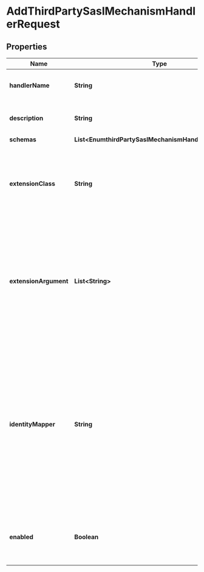 

# AddThirdPartySaslMechanismHandlerRequest


## Properties

| Name | Type | Description | Notes |
|------------ | ------------- | ------------- | -------------|
|**handlerName** | **String** | Name of the new SASL Mechanism Handler |  |
|**description** | **String** | A description for this SASL Mechanism Handler |  [optional] |
|**schemas** | **List&lt;EnumthirdPartySaslMechanismHandlerSchemaUrn&gt;** |  |  |
|**extensionClass** | **String** | The fully-qualified name of the Java class providing the logic for the Third Party SASL Mechanism Handler. |  |
|**extensionArgument** | **List&lt;String&gt;** | The set of arguments used to customize the behavior for the Third Party SASL Mechanism Handler. Each configuration property should be given in the form &#39;name&#x3D;value&#39;. |  [optional] |
|**identityMapper** | **String** | The identity mapper that may be used to map usernames to user entries. If the custom SASL mechanism involves a username or some other form of authentication and/or authorization identity, then this may be used to map that ID to an entry for that user. |  [optional] |
|**enabled** | **Boolean** | Indicates whether the SASL mechanism handler is enabled for use. |  |




